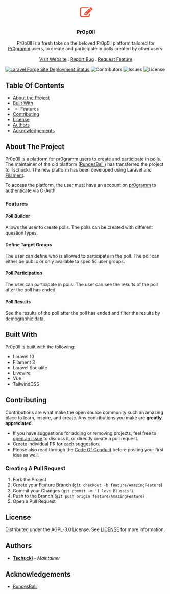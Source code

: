 <br/>
<p align="center">
  <a href="https://github.com/Tschucki/pr0p0ll">
    <img src="resources/assets/imgs/pr0p0ll.png" alt="Logo" width="50" height="50">
  </a>

<h3 align="center">Pr0p0ll</h3>

  <p align="center">
    Pr0p0ll is a fresh take on the beloved Pr0p0ll platform tailored for <a href="https://pr0gramm.com">Pr0gramm</a> users, to create and participate in polls created by other users.
    <br/>
    <br/>
    <a href="https://pr0p0ll.com">Visit Website</a>
    .
    <a href="https://github.com/Tschucki/pr0p0ll/issues">Report Bug</a>
    .
    <a href="https://github.com/Tschucki/pr0p0ll/issues">Request Feature</a>
  </p>
</p>

[![Laravel Forge Site Deployment Status](https://img.shields.io/endpoint?url=https%3A%2F%2Fforge.laravel.com%2Fsite-badges%2Fc9505301-16b7-47c9-bc6c-924c33c5cbc3%3Fdate%3D1&style=plastic)](https://forge.laravel.com/servers/754115/sites/2256343) ![Contributors](https://img.shields.io/github/contributors/Tschucki/pr0p0ll?color=dark-green) ![Issues](https://img.shields.io/github/issues/Tschucki/pr0p0ll) ![License](https://img.shields.io/github/license/Tschucki/pr0p0ll)

## Table Of Contents

* [About the Project](#about-the-project)
* [Built With](#built-with)
* * [Features](#features)
* [Contributing](#contributing)
* [License](#license)
* [Authors](#authors)
* [Acknowledgements](#acknowledgements)

## About The Project

Pr0p0ll is a platform for [pr0gramm](https://pr0gramm.com) users to create and participate in polls. The maintainer of the old platform ([RundesBalli](https://github.com/RundesBalli)) has transferred the project to Tschucki. The new platform has been developed using Laravel and [Filament](https://github.com/filamentphp/filament).

To access the platform, the user must have an account on [pr0gramm](https://pr0gramm.com) to authenticate via O-Auth.

### Features

#### Poll Builder
Allows the user to create polls. The polls can be created with different question types.
#### Define Target Groups
The user can define who is allowed to participate in the poll. The poll can either be public or only available to specific user groups.
#### Poll Participation
The user can participate in polls. The user can see the results of the poll after the poll has ended.
#### Poll Results
See the results of the poll after the poll has ended and filter the results by demographic data.

## Built With

Pr0p0ll is built with the following:
* Laravel 10
* Filament 3
* Laravel Socialite
* Livewire
* Vue
* TailwindCSS

## Contributing

Contributions are what make the open source community such an amazing place to learn, inspire, and create. Any
contributions you make are **greatly appreciated**.

* If you have suggestions for adding or removing projects, feel free
  to [open an issue](https://github.com/Tschucki/pr0p0ll/issues/new) to discuss it, or directly create a pull request.
* Create individual PR for each suggestion.
* Please also read through the [Code Of Conduct](https://github.com/Tschucki/pr0p0ll/blob/main/.github/CODE_OF_CONDUCT.md) before
  posting your first idea as well.

### Creating A Pull Request

1. Fork the Project
2. Create your Feature Branch (`git checkout -b feature/AmazingFeature`)
3. Commit your Changes (`git commit -m 'I love Blussis'`)
4. Push to the Branch (`git push origin feature/AmazingFeature`)
5. Open a Pull Request

## License

Distributed under the AGPL-3.0 License. See [LICENSE](https://github.com/Tschucki/pr0p0ll/blob/main/LICENSE) for more
information.

## Authors

* **[Tschucki](https://github.com/Tschucki)** - *Maintainer*

## Acknowledgements

* [RundesBalli](https://github.com/RundesBalli)
